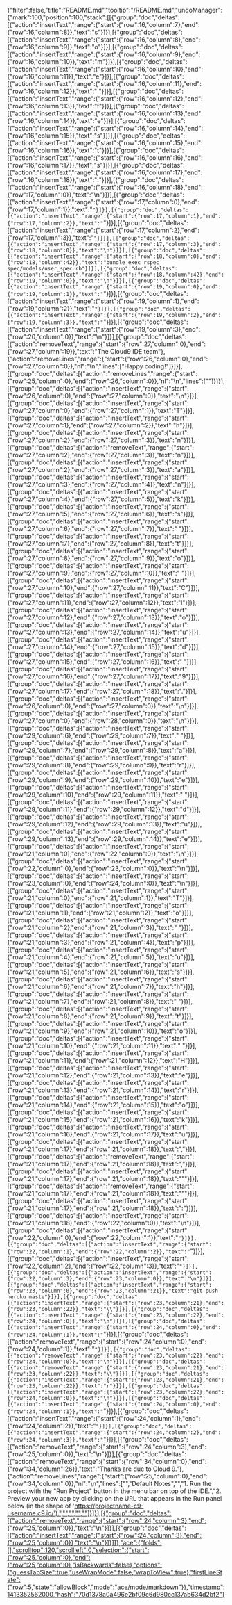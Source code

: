{"filter":false,"title":"README.md","tooltip":"/README.md","undoManager":{"mark":100,"position":100,"stack":[[{"group":"doc","deltas":[{"action":"insertText","range":{"start":{"row":16,"column":7},"end":{"row":16,"column":8}},"text":"s"}]}],[{"group":"doc","deltas":[{"action":"insertText","range":{"start":{"row":16,"column":8},"end":{"row":16,"column":9}},"text":"o"}]}],[{"group":"doc","deltas":[{"action":"insertText","range":{"start":{"row":16,"column":9},"end":{"row":16,"column":10}},"text":"m"}]}],[{"group":"doc","deltas":[{"action":"insertText","range":{"start":{"row":16,"column":10},"end":{"row":16,"column":11}},"text":"e"}]}],[{"group":"doc","deltas":[{"action":"insertText","range":{"start":{"row":16,"column":11},"end":{"row":16,"column":12}},"text":" "}]}],[{"group":"doc","deltas":[{"action":"insertText","range":{"start":{"row":16,"column":12},"end":{"row":16,"column":13}},"text":"t"}]}],[{"group":"doc","deltas":[{"action":"insertText","range":{"start":{"row":16,"column":13},"end":{"row":16,"column":14}},"text":"e"}]}],[{"group":"doc","deltas":[{"action":"insertText","range":{"start":{"row":16,"column":14},"end":{"row":16,"column":15}},"text":"s"}]}],[{"group":"doc","deltas":[{"action":"insertText","range":{"start":{"row":16,"column":15},"end":{"row":16,"column":16}},"text":"t"}]}],[{"group":"doc","deltas":[{"action":"insertText","range":{"start":{"row":16,"column":16},"end":{"row":16,"column":17}},"text":"s"}]}],[{"group":"doc","deltas":[{"action":"insertText","range":{"start":{"row":16,"column":17},"end":{"row":16,"column":18}},"text":":"}]}],[{"group":"doc","deltas":[{"action":"insertText","range":{"start":{"row":16,"column":18},"end":{"row":17,"column":0}},"text":"\n"}]}],[{"group":"doc","deltas":[{"action":"insertText","range":{"start":{"row":17,"column":0},"end":{"row":17,"column":1}},"text":"`"}]}],[{"group":"doc","deltas":[{"action":"insertText","range":{"start":{"row":17,"column":1},"end":{"row":17,"column":2}},"text":"`"}]}],[{"group":"doc","deltas":[{"action":"insertText","range":{"start":{"row":17,"column":2},"end":{"row":17,"column":3}},"text":"`"}]}],[{"group":"doc","deltas":[{"action":"insertText","range":{"start":{"row":17,"column":3},"end":{"row":18,"column":0}},"text":"\n"}]}],[{"group":"doc","deltas":[{"action":"insertText","range":{"start":{"row":18,"column":0},"end":{"row":18,"column":42}},"text":"bundle exec rspec spec/models/user_spec.rb"}]}],[{"group":"doc","deltas":[{"action":"insertText","range":{"start":{"row":18,"column":42},"end":{"row":19,"column":0}},"text":"\n"}]}],[{"group":"doc","deltas":[{"action":"insertText","range":{"start":{"row":19,"column":0},"end":{"row":19,"column":1}},"text":"`"}]}],[{"group":"doc","deltas":[{"action":"insertText","range":{"start":{"row":19,"column":1},"end":{"row":19,"column":2}},"text":"`"}]}],[{"group":"doc","deltas":[{"action":"insertText","range":{"start":{"row":19,"column":2},"end":{"row":19,"column":3}},"text":"`"}]}],[{"group":"doc","deltas":[{"action":"insertText","range":{"start":{"row":19,"column":3},"end":{"row":20,"column":0}},"text":"\n"}]}],[{"group":"doc","deltas":[{"action":"removeText","range":{"start":{"row":27,"column":0},"end":{"row":27,"column":19}},"text":"The Cloud9 IDE team"},{"action":"removeLines","range":{"start":{"row":26,"column":0},"end":{"row":27,"column":0}},"nl":"\n","lines":["Happy coding!"]}]}],[{"group":"doc","deltas":[{"action":"removeLines","range":{"start":{"row":25,"column":0},"end":{"row":26,"column":0}},"nl":"\n","lines":[""]}]}],[{"group":"doc","deltas":[{"action":"insertText","range":{"start":{"row":26,"column":0},"end":{"row":27,"column":0}},"text":"\n"}]}],[{"group":"doc","deltas":[{"action":"insertText","range":{"start":{"row":27,"column":0},"end":{"row":27,"column":1}},"text":"T"}]}],[{"group":"doc","deltas":[{"action":"insertText","range":{"start":{"row":27,"column":1},"end":{"row":27,"column":2}},"text":"h"}]}],[{"group":"doc","deltas":[{"action":"insertText","range":{"start":{"row":27,"column":2},"end":{"row":27,"column":3}},"text":"n"}]}],[{"group":"doc","deltas":[{"action":"removeText","range":{"start":{"row":27,"column":2},"end":{"row":27,"column":3}},"text":"n"}]}],[{"group":"doc","deltas":[{"action":"insertText","range":{"start":{"row":27,"column":2},"end":{"row":27,"column":3}},"text":"a"}]}],[{"group":"doc","deltas":[{"action":"insertText","range":{"start":{"row":27,"column":3},"end":{"row":27,"column":4}},"text":"n"}]}],[{"group":"doc","deltas":[{"action":"insertText","range":{"start":{"row":27,"column":4},"end":{"row":27,"column":5}},"text":"k"}]}],[{"group":"doc","deltas":[{"action":"insertText","range":{"start":{"row":27,"column":5},"end":{"row":27,"column":6}},"text":"s"}]}],[{"group":"doc","deltas":[{"action":"insertText","range":{"start":{"row":27,"column":6},"end":{"row":27,"column":7}},"text":" "}]}],[{"group":"doc","deltas":[{"action":"insertText","range":{"start":{"row":27,"column":7},"end":{"row":27,"column":8}},"text":"t"}]}],[{"group":"doc","deltas":[{"action":"insertText","range":{"start":{"row":27,"column":8},"end":{"row":27,"column":9}},"text":"o"}]}],[{"group":"doc","deltas":[{"action":"insertText","range":{"start":{"row":27,"column":9},"end":{"row":27,"column":10}},"text":" "}]}],[{"group":"doc","deltas":[{"action":"insertText","range":{"start":{"row":27,"column":10},"end":{"row":27,"column":11}},"text":"C"}]}],[{"group":"doc","deltas":[{"action":"insertText","range":{"start":{"row":27,"column":11},"end":{"row":27,"column":12}},"text":"l"}]}],[{"group":"doc","deltas":[{"action":"insertText","range":{"start":{"row":27,"column":12},"end":{"row":27,"column":13}},"text":"o"}]}],[{"group":"doc","deltas":[{"action":"insertText","range":{"start":{"row":27,"column":13},"end":{"row":27,"column":14}},"text":"u"}]}],[{"group":"doc","deltas":[{"action":"insertText","range":{"start":{"row":27,"column":14},"end":{"row":27,"column":15}},"text":"d"}]}],[{"group":"doc","deltas":[{"action":"insertText","range":{"start":{"row":27,"column":15},"end":{"row":27,"column":16}},"text":" "}]}],[{"group":"doc","deltas":[{"action":"insertText","range":{"start":{"row":27,"column":16},"end":{"row":27,"column":17}},"text":"9"}]}],[{"group":"doc","deltas":[{"action":"insertText","range":{"start":{"row":27,"column":17},"end":{"row":27,"column":18}},"text":"."}]}],[{"group":"doc","deltas":[{"action":"insertText","range":{"start":{"row":26,"column":0},"end":{"row":27,"column":0}},"text":"\n"}]}],[{"group":"doc","deltas":[{"action":"insertText","range":{"start":{"row":27,"column":0},"end":{"row":28,"column":0}},"text":"\n"}]}],[{"group":"doc","deltas":[{"action":"insertText","range":{"start":{"row":29,"column":6},"end":{"row":29,"column":7}},"text":" "}]}],[{"group":"doc","deltas":[{"action":"insertText","range":{"start":{"row":29,"column":7},"end":{"row":29,"column":8}},"text":"a"}]}],[{"group":"doc","deltas":[{"action":"insertText","range":{"start":{"row":29,"column":8},"end":{"row":29,"column":9}},"text":"r"}]}],[{"group":"doc","deltas":[{"action":"insertText","range":{"start":{"row":29,"column":9},"end":{"row":29,"column":10}},"text":"e"}]}],[{"group":"doc","deltas":[{"action":"insertText","range":{"start":{"row":29,"column":10},"end":{"row":29,"column":11}},"text":" "}]}],[{"group":"doc","deltas":[{"action":"insertText","range":{"start":{"row":29,"column":11},"end":{"row":29,"column":12}},"text":"d"}]}],[{"group":"doc","deltas":[{"action":"insertText","range":{"start":{"row":29,"column":12},"end":{"row":29,"column":13}},"text":"u"}]}],[{"group":"doc","deltas":[{"action":"insertText","range":{"start":{"row":29,"column":13},"end":{"row":29,"column":14}},"text":"e"}]}],[{"group":"doc","deltas":[{"action":"insertText","range":{"start":{"row":21,"column":0},"end":{"row":22,"column":0}},"text":"\n"}]}],[{"group":"doc","deltas":[{"action":"insertText","range":{"start":{"row":22,"column":0},"end":{"row":23,"column":0}},"text":"\n"}]}],[{"group":"doc","deltas":[{"action":"insertText","range":{"start":{"row":23,"column":0},"end":{"row":24,"column":0}},"text":"\n"}]}],[{"group":"doc","deltas":[{"action":"insertText","range":{"start":{"row":21,"column":0},"end":{"row":21,"column":1}},"text":"T"}]}],[{"group":"doc","deltas":[{"action":"insertText","range":{"start":{"row":21,"column":1},"end":{"row":21,"column":2}},"text":"o"}]}],[{"group":"doc","deltas":[{"action":"insertText","range":{"start":{"row":21,"column":2},"end":{"row":21,"column":3}},"text":" "}]}],[{"group":"doc","deltas":[{"action":"insertText","range":{"start":{"row":21,"column":3},"end":{"row":21,"column":4}},"text":"p"}]}],[{"group":"doc","deltas":[{"action":"insertText","range":{"start":{"row":21,"column":4},"end":{"row":21,"column":5}},"text":"u"}]}],[{"group":"doc","deltas":[{"action":"insertText","range":{"start":{"row":21,"column":5},"end":{"row":21,"column":6}},"text":"s"}]}],[{"group":"doc","deltas":[{"action":"insertText","range":{"start":{"row":21,"column":6},"end":{"row":21,"column":7}},"text":"h"}]}],[{"group":"doc","deltas":[{"action":"insertText","range":{"start":{"row":21,"column":7},"end":{"row":21,"column":8}},"text":" "}]}],[{"group":"doc","deltas":[{"action":"insertText","range":{"start":{"row":21,"column":8},"end":{"row":21,"column":9}},"text":"t"}]}],[{"group":"doc","deltas":[{"action":"insertText","range":{"start":{"row":21,"column":9},"end":{"row":21,"column":10}},"text":"o"}]}],[{"group":"doc","deltas":[{"action":"insertText","range":{"start":{"row":21,"column":10},"end":{"row":21,"column":11}},"text":" "}]}],[{"group":"doc","deltas":[{"action":"insertText","range":{"start":{"row":21,"column":11},"end":{"row":21,"column":12}},"text":"H"}]}],[{"group":"doc","deltas":[{"action":"insertText","range":{"start":{"row":21,"column":12},"end":{"row":21,"column":13}},"text":"e"}]}],[{"group":"doc","deltas":[{"action":"insertText","range":{"start":{"row":21,"column":13},"end":{"row":21,"column":14}},"text":"r"}]}],[{"group":"doc","deltas":[{"action":"insertText","range":{"start":{"row":21,"column":14},"end":{"row":21,"column":15}},"text":"o"}]}],[{"group":"doc","deltas":[{"action":"insertText","range":{"start":{"row":21,"column":15},"end":{"row":21,"column":16}},"text":"k"}]}],[{"group":"doc","deltas":[{"action":"insertText","range":{"start":{"row":21,"column":16},"end":{"row":21,"column":17}},"text":"u"}]}],[{"group":"doc","deltas":[{"action":"insertText","range":{"start":{"row":21,"column":17},"end":{"row":21,"column":18}},"text":","}]}],[{"group":"doc","deltas":[{"action":"removeText","range":{"start":{"row":21,"column":17},"end":{"row":21,"column":18}},"text":","}]}],[{"group":"doc","deltas":[{"action":"insertText","range":{"start":{"row":21,"column":17},"end":{"row":21,"column":18}},"text":"\""}]}],[{"group":"doc","deltas":[{"action":"removeText","range":{"start":{"row":21,"column":17},"end":{"row":21,"column":18}},"text":"\""}]}],[{"group":"doc","deltas":[{"action":"insertText","range":{"start":{"row":21,"column":17},"end":{"row":21,"column":18}},"text":":"}]}],[{"group":"doc","deltas":[{"action":"insertText","range":{"start":{"row":21,"column":18},"end":{"row":22,"column":0}},"text":"\n"}]}],[{"group":"doc","deltas":[{"action":"insertText","range":{"start":{"row":22,"column":0},"end":{"row":22,"column":1}},"text":"`"}]}],[{"group":"doc","deltas":[{"action":"insertText","range":{"start":{"row":22,"column":1},"end":{"row":22,"column":2}},"text":"`"}]}],[{"group":"doc","deltas":[{"action":"insertText","range":{"start":{"row":22,"column":2},"end":{"row":22,"column":3}},"text":"`"}]}],[{"group":"doc","deltas":[{"action":"insertText","range":{"start":{"row":22,"column":3},"end":{"row":23,"column":0}},"text":"\n"}]}],[{"group":"doc","deltas":[{"action":"insertText","range":{"start":{"row":23,"column":0},"end":{"row":23,"column":21}},"text":"git push heroku maste"}]}],[{"group":"doc","deltas":[{"action":"insertText","range":{"start":{"row":23,"column":21},"end":{"row":23,"column":22}},"text":"\\"}]}],[{"group":"doc","deltas":[{"action":"insertText","range":{"start":{"row":23,"column":22},"end":{"row":24,"column":0}},"text":"\n"}]}],[{"group":"doc","deltas":[{"action":"insertText","range":{"start":{"row":24,"column":0},"end":{"row":24,"column":1}},"text":"`"}]}],[{"group":"doc","deltas":[{"action":"removeText","range":{"start":{"row":24,"column":0},"end":{"row":24,"column":1}},"text":"`"}]}],[{"group":"doc","deltas":[{"action":"removeText","range":{"start":{"row":23,"column":22},"end":{"row":24,"column":0}},"text":"\n"}]}],[{"group":"doc","deltas":[{"action":"removeText","range":{"start":{"row":23,"column":21},"end":{"row":23,"column":22}},"text":"\\"}]}],[{"group":"doc","deltas":[{"action":"insertText","range":{"start":{"row":23,"column":21},"end":{"row":23,"column":22}},"text":"r"}]}],[{"group":"doc","deltas":[{"action":"insertText","range":{"start":{"row":23,"column":22},"end":{"row":24,"column":0}},"text":"\n"}]}],[{"group":"doc","deltas":[{"action":"insertText","range":{"start":{"row":24,"column":0},"end":{"row":24,"column":1}},"text":"`"}]}],[{"group":"doc","deltas":[{"action":"insertText","range":{"start":{"row":24,"column":1},"end":{"row":24,"column":2}},"text":"`"}]}],[{"group":"doc","deltas":[{"action":"insertText","range":{"start":{"row":24,"column":2},"end":{"row":24,"column":3}},"text":"`"}]}],[{"group":"doc","deltas":[{"action":"removeText","range":{"start":{"row":24,"column":3},"end":{"row":25,"column":0}},"text":"\n"}]}],[{"group":"doc","deltas":[{"action":"removeText","range":{"start":{"row":34,"column":0},"end":{"row":34,"column":26}},"text":"Thanks are due to Cloud 9."},{"action":"removeLines","range":{"start":{"row":25,"column":0},"end":{"row":34,"column":0}},"nl":"\n","lines":["","Default Notes","","1. Run the project with the \"Run Project\" button in the menu bar on top of the IDE.","2. Preview your new app by clicking on the URL that appears in the Run panel below (in the shape of 'https://projectname-c9-username.c9.io/').","","","",""]}]}],[{"group":"doc","deltas":[{"action":"removeText","range":{"start":{"row":24,"column":3},"end":{"row":25,"column":0}},"text":"\n"}]}],[{"group":"doc","deltas":[{"action":"insertText","range":{"start":{"row":24,"column":3},"end":{"row":25,"column":0}},"text":"\n"}]}]]},"ace":{"folds":[],"scrolltop":120,"scrollleft":0,"selection":{"start":{"row":25,"column":0},"end":{"row":25,"column":0},"isBackwards":false},"options":{"guessTabSize":true,"useWrapMode":false,"wrapToView":true},"firstLineState":{"row":5,"state":"allowBlock","mode":"ace/mode/markdown"}},"timestamp":1413352562000,"hash":"70d1378a0a496e2bf09c6d980cc137ab634d2bf2"}